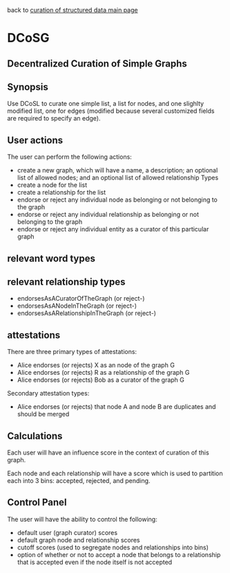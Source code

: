 back to [curation of structured data main page](https://github.com/wds4/tapestry-protocol/blob/main/tips/structuredData/README.md)

DCoSG
=====
Decentralized Curation of Simple Graphs
-----

## Synopsis

Use DCoSL to curate one simple list, a list for nodes, and one slighlty modified list, one for edges (modified because several customized fields are required to specify an edge).

## User actions

The user can perform the following actions:
- create a new graph, which will have a name, a description; an optional list of allowed nodes; and an optional list of allowed relationship Types
- create a node for the list
- create a relationship for the list
- endorse or reject any individual node as belonging or not belonging to the graph
- endorse or reject any individual relationship as belonging or not belonging to the graph
- endorse or reject any individual entity as a curator of this particular graph

## relevant word types

## relevant relationship types

- endorsesAsACuratorOfTheGraph (or reject-)
- endorsesAsANodeInTheGraph (or reject-)
- endorsesAsARelationshipInTheGraph (or reject-)

## attestations

There are three primary types of attestations:
- Alice endorses (or rejects) X as an node of the graph G
- Alice endorses (or rejects) R as a relationship of the graph G
- Alice endorses (or rejects) Bob as a curator of the graph G

Secondary attestation types:
- Alice endorses (or rejects) that node A and node B are duplicates and should be merged

## Calculations

Each user will have an influence score in the context of curation of this graph.

Each node and each relationship will have a score which is used to partition each into 3 bins: accepted, rejected, and pending.

## Control Panel

The user will have the ability to control the following:
- default user (graph curator) scores
- default graph node and relationship scores
- cutoff scores (used to segregate nodes and relationships into bins)
- option of whether or not to accept a node that belongs to a relationship that is accepted even if the node itself is not accepted
